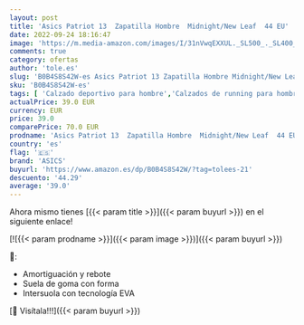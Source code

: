 ```yaml
---
layout: post
title: 'Asics Patriot 13  Zapatilla Hombre  Midnight/New Leaf  44 EU'
date: 2022-09-24 18:16:47
image: 'https://m.media-amazon.com/images/I/31nVwqEXXUL._SL500_._SL400_.jpg'
comments: true
category: ofertas
author: 'tole.es'
slug: 'B0B4S8S42W-es Asics Patriot 13 Zapatilla Hombre Midnight/New Leaf 44 EU'
sku: 'B0B4S8S42W-es'
tags: [ 'Calzado deportivo para hombre','Calzados de running para hombre','Calzados para correr en asfalto para hombre','Zapatillas y calzado deportivo para hombre','Zapatos','Zapatos para hombre','Zapatos y complementos','asics','zapatilla','🇪🇸', ]
actualPrice: 39.0 EUR
currency: EUR
price: 39.0
comparePrice: 70.0 EUR
prodname: 'Asics Patriot 13  Zapatilla Hombre  Midnight/New Leaf  44 EU'
country: 'es'
flag: '🇪🇸'
brand: 'ASICS'
buyurl: 'https://www.amazon.es/dp/B0B4S8S42W/?tag=tolees-21'
descuento: '44.29'
average: '39.0'
---
```


Ahora mismo tienes [{{< param title >}}]({{< param buyurl >}}) en el siguiente enlace!

[![{{< param prodname >}}]({{< param image >}})]({{< param buyurl >}})

🔎:

- Amortiguación y rebote
- Suela de goma con forma
- Intersuola con tecnología EVA

[🛒 Visítala!!!]({{< param buyurl >}})
